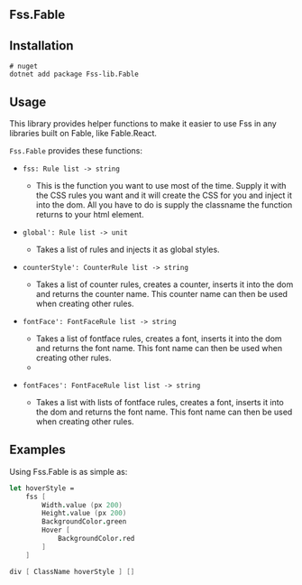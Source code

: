 ## Fss.Fable

## Installation
```
# nuget
dotnet add package Fss-lib.Fable
```

## Usage

This library provides helper functions to make it easier to use Fss in 
any libraries built on Fable, like Fable.React.

`Fss.Fable` provides these functions:

- `fss: Rule list -> string`
    - This is the function you want to use most of the time. Supply it
    with the CSS rules you want and it will create the CSS for you and inject it into the dom.
    All you have to do is supply the classname the function returns to your html element.

- `global': Rule list -> unit`
  - Takes a list of rules and injects it as global styles.

- `counterStyle': CounterRule list -> string`
  - Takes a list of counter rules, creates a counter, inserts it into the dom and returns the counter name.
  This counter name can then be used when creating other rules.

- `fontFace': FontFaceRule list -> string`
    - Takes a list of fontface rules, creates a font, inserts it into the dom and returns the font name.
      This font name can then be used when creating other rules.
    - 
- `fontFaces': FontFaceRule list list -> string`
    - Takes a list with lists of fontface rules, creates a font, inserts it into the dom and returns the font name.
      This font name can then be used when creating other rules.

## Examples
Using Fss.Fable is as simple as:

```fsharp
let hoverStyle =
    fss [
        Width.value (px 200)
        Height.value (px 200)
        BackgroundColor.green
        Hover [
            BackgroundColor.red
        ]
    ]

div [ ClassName hoverStyle ] []
```
